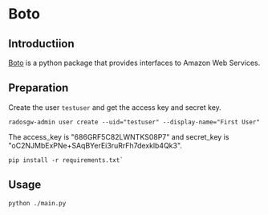 # Boto

## Introductiion

[Boto](https://github.com/boto/boto) is a python package that provides interfaces to Amazon Web Services.

## Preparation

Create the user `testuser` and get the access key and secret key.

```
radosgw-admin user create --uid="testuser" --display-name="First User"
```

The access_key is  "686GRF5C82LWNTKS08P7" and secret_key is "oC2NJMbExPNe+SAqBYerEi3ruRrFh7dexklb4Qk3".

```
pip install -r requirements.txt`
```

## Usage

```
python ./main.py
```

